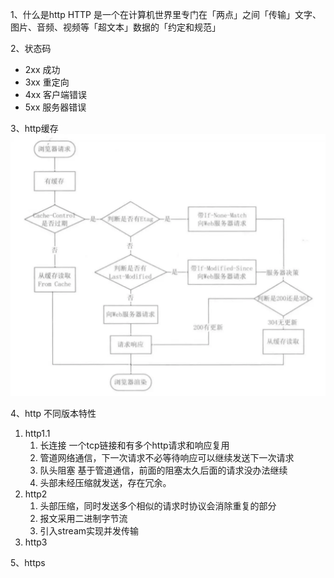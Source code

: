 1、什么是http
HTTP 是一个在计算机世界里专门在「两点」之间「传输」文字、图片、音频、视频等「超文本」数据的「约定和规范」

2、状态码
- 2xx 成功
- 3xx 重定向
- 4xx 客户端错误
- 5xx 服务器错误

3、http缓存
![流程](image/httpCache.png)

4、http 不同版本特性
1. http1.1
   1. 长连接 一个tcp链接和有多个http请求和响应复用
   2. 管道网络通信，下一次请求不必等待响应可以继续发送下一次请求
   3. 队头阻塞 基于管道通信，前面的阻塞太久后面的请求没办法继续
   4. 头部未经压缩就发送，存在冗余。
2. http2
   1. 头部压缩，同时发送多个相似的请求时协议会消除重复的部分
   2. 报文采用二进制字节流
   3. 引入stream实现并发传输 
3. http3

5、https


